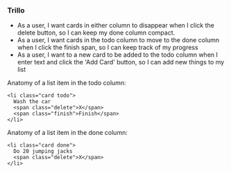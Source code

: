 ### Trillo

* As a user, I want cards in either column to disappear when I click the delete button, so I can keep my done column compact.
* As a user, I want cards in the todo column to move to the done column when I click the finish span, so I can keep track of my progress
* As a user, I want to a new card to be added to the todo column when I enter text and click the 'Add Card' button, so I can add new things to my list


Anatomy of a list item in the todo column:

```
<li class="card todo">
  Wash the car
  <span class="delete">X</span>
  <span class="finish">Finish</span>
</li>

```

Anatomy of a list item in the done column:

```
<li class="card done">
  Do 20 jumping jacks
  <span class="delete">X</span>
</li>

```
